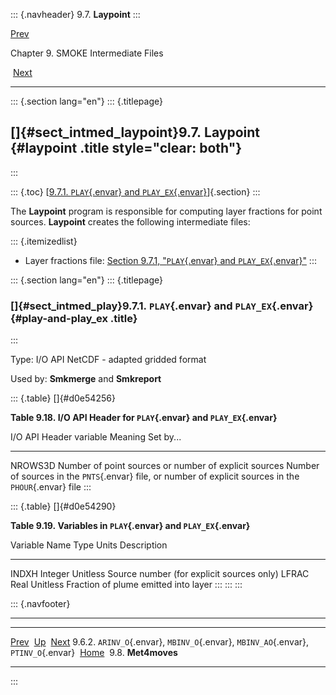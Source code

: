 ::: {.navheader}
9.7. **Laypoint**
:::

[Prev](ch09s06s02.html) 

Chapter 9. SMOKE Intermediate Files

 [Next](ch09s08.html)

------------------------------------------------------------------------

::: {.section lang="en"}
::: {.titlepage}
<div>

<div>

[]{#sect_intmed_laypoint}9.7. **Laypoint** {#laypoint .title style="clear: both"}
------------------------------------------

</div>

</div>
:::

::: {.toc}
[[9.7.1. `PLAY`{.envar} and
`PLAY_EX`{.envar}](ch09s07.html#sect_intmed_play)]{.section}
:::

The **Laypoint** program is responsible for computing layer fractions
for point sources. **Laypoint** creates the following intermediate
files:

::: {.itemizedlist}
-   Layer fractions file: [Section 9.7.1, "`PLAY`{.envar} and
    `PLAY_EX`{.envar}"](ch09s07.html#sect_intmed_play "9.7.1. PLAY and PLAY_EX")
:::

::: {.section lang="en"}
::: {.titlepage}
<div>

<div>

### []{#sect_intmed_play}9.7.1. `PLAY`{.envar} and `PLAY_EX`{.envar} {#play-and-play_ex .title}

</div>

</div>
:::

Type: I/O API NetCDF - adapted gridded format

Used by: **Smkmerge** and **Smkreport**

::: {.table}
[]{#d0e54256}

**Table 9.18. I/O API Header for `PLAY`{.envar} and `PLAY_EX`{.envar}**

  I/O API Header variable   Meaning                                                 Set by\...
  ------------------------- ------------------------------------------------------- ---------------------------------------------------------------------------------------------------------
  NROWS3D                   Number of point sources or number of explicit sources   Number of sources in the `PNTS`{.envar} file, or number of explicit sources in the `PHOUR`{.envar} file
:::

::: {.table}
[]{#d0e54290}

**Table 9.19. Variables in `PLAY`{.envar} and `PLAY_EX`{.envar}**

  Variable Name   Type      Units      Description
  --------------- --------- ---------- -------------------------------------------
  INDXH           Integer   Unitless   Source number (for explicit sources only)
  LFRAC           Real      Unitless   Fraction of plume emitted into layer
:::
:::
:::

::: {.navfooter}

------------------------------------------------------------------------

  ------------------------------------------------------------------------------------- -------------------- -----------------------
  [Prev](ch09s06s02.html)                                                                 [Up](ch09.html)       [Next](ch09s08.html)
  9.6.2. `ARINV_O`{.envar}, `MBINV_O`{.envar}, `MBINV_AO`{.envar}, `PTINV_O`{.envar}     [Home](index.html)       9.8. **Met4moves**
  ------------------------------------------------------------------------------------- -------------------- -----------------------
:::
